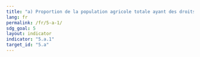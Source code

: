 ```yaml
---
title: "a) Proportion de la population agricole totale ayant des droits de propriété ou des droits garantis sur des terres agricoles, par sexe ; b) proportion de femmes parmi les titulaires de droits de propriété ou de droits garantis sur des terrains agricoles, par type de droit"
lang: fr
permalink: /fr/5-a-1/
sdg_goal: 5
layout: indicator
indicator: "5.a.1"
target_id: "5.a"
---
```


